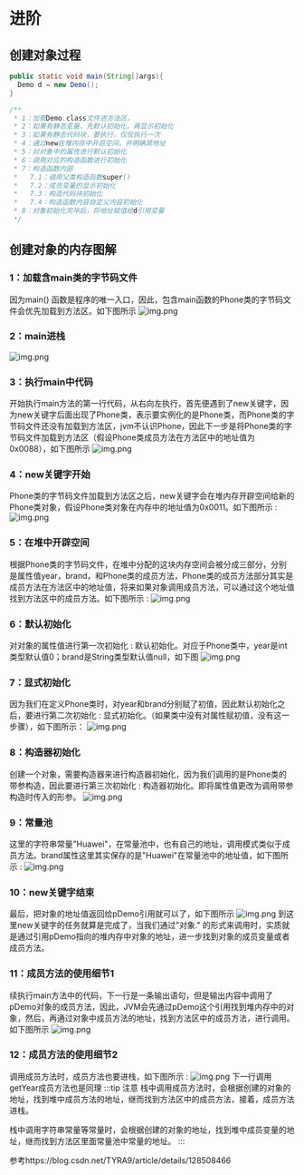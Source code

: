# 进阶
## 创建对象过程
```java
public static void main(String[]args){
  Demo d = new Demo();
}

/**
 * 1：加载Demo.class文件进方法区，
 * 2：如果有静态变量，先默认初始化，再显示初始化
 * 3：如果有静态代码块，要执行，仅仅执行一次
 * 4：通过new在堆内存中开启空间，并明确其地址
 * 5：对对象中的属性进行默认初始化
 * 6：调用对应的构造函数进行初始化
 * 7：构造函数内部
 *   7.1：调用父类构造函数super()
 *   7.2：成员变量的显示初始化
 *   7.3：构造代码块初始化
 *   7.4：构造函数内容自定义内容初始化
 * 8：对象初始化完毕后，将地址赋值给d引用变量
 */


```
## 创建对象的内存图解
### 1：加载含main类的字节码文件
因为main() 函数是程序的唯一入口，因此，包含main函数的Phone类的字节码文件会优先加载到方法区。如下图所示
![img.png](../../img/img.png)
### 2：main进栈
![img.png](../../img/img_1.png)
### 3：执行main中代码
开始执行main方法的第一行代码，从右向左执行，首先便遇到了new关键字，因为new关键字后面出现了Phone类，表示要实例化的是Phone类，而Phone类的字节码文件还没有加载到方法区，jvm不认识Phone，因此下一步是将Phone类的字节码文件加载到方法区（假设Phone类成员方法在方法区中的地址值为0x0088），如下图所示
![img.png](../../img/img_2.png)
### 4：new关键字开始
Phone类的字节码文件加载到方法区之后，new关键字会在堆内存开辟空间给新的Phone类对象，假设Phone类对象在内存中的地址值为0x0011。如下图所示 :
![img.png](../../img/img_3.png)
### 5：在堆中开辟空间
根据Phone类的字节码文件，在堆中分配的这块内存空间会被分成三部分，分别是属性值year，brand，和Phone类的成员方法，Phone类的成员方法部分其实是成员方法在方法区中的地址值，将来如果对象调用成员方法，可以通过这个地址值找到方法区中的成员方法。如下图所示 :
![img.png](../../img/img_4.png)
### 6：默认初始化
对对象的属性值进行第一次初始化 : 默认初始化。对应于Phone类中，year是int类型默认值0；brand是String类型默认值null，如下图
![img.png](../../img/img_5.png)
### 7：显式初始化
因为我们在定义Phone类时，对year和brand分别赋了初值，因此默认初始化之后，要进行第二次初始化 : 显式初始化。（如果类中没有对属性赋初值，没有这一步骤），如下图所示：
![img.png](../../img/img_6.png)
### 8：构造器初始化
创建一个对象，需要构造器来进行构造器初始化，因为我们调用的是Phone类的带参构造，因此要进行第三次初始化 : 构造器初始化。即将属性值更改为调用带参构造时传入的形参。
![img.png](../../img/img_7.png)
### 9：常量池
这里的字符串常量"Huawei"，在常量池中，也有自己的地址，调用模式类似于成员方法。brand属性这里其实保存的是"Huawei"在常量池中的地址值，如下图所示 :
![img.png](../../img/img_8.png)
### 10：new关键字结束
最后，把对象的地址值返回给pDemo引用就可以了，如下图所示
![img.png](../../img/img_9.png)
到这里new关键字的任务就算是完成了，当我们通过"对象." 的形式来调用时，实质就是通过引用pDemo指向的堆内存中对象的地址，进一步找到对象的成员变量或者成员方法。
### 11：成员方法的使用细节1
续执行main方法中的代码，下一行是一条输出语句，但是输出内容中调用了pDemo对象的成员方法，因此，JVM会先通过pDemo这个引用找到堆内存中的对象，然后，再通过对象中成员方法的地址，找到方法区中的成员方法，进行调用。如下图所示
![img.png](../../img/img_10.png)
### 12：成员方法的使用细节2
调用成员方法时，成员方法也要进栈，如下图所示 :
![img.png](../../img/img_11.png)
下一行调用getYear成员方法也是同理
:::tip 注意
栈中调用成员方法时，会根据创建的对象的地址，找到堆中成员方法的地址，继而找到方法区中的成员方法，接着，成员方法进栈。

栈中调用字符串常量等常量时，会根据创建的对象的地址，找到堆中成员变量的地址，继而找到方法区里面常量池中常量的地址。
:::


参考https://blog.csdn.net/TYRA9/article/details/128508466
